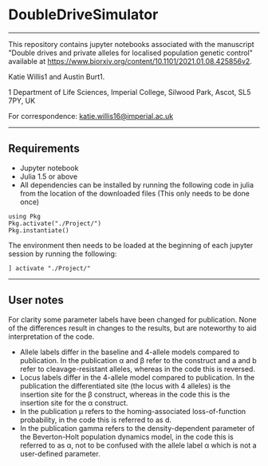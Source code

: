 # DoubleDriveSimulator
___
This repository contains jupyter notebooks associated with the manuscript "Double drives and private alleles for localised population genetic control" available at https://www.biorxiv.org/content/10.1101/2021.01.08.425856v2.

Katie Willis1 and Austin Burt1.

1 Department of Life Sciences, Imperial College, Silwood Park, Ascot, SL5 7PY, UK

For correspondence: katie.willis16@imperial.ac.uk

___
## Requirements

* Jupyter notebook
* Julia 1.5 or above
* All dependencies can be installed by running the following code in julia from the location of the downloaded files (This only needs to be done once)
```
using Pkg
Pkg.activate("./Project/")
Pkg.instantiate()
```

The environment then needs to be loaded at the beginning of each jupyter session by running the following:
```
] activate "./Project/"
```
___
## User notes

For clarity some parameter labels have been changed for publication. None of the differences result in changes to the results, but are noteworthy to aid interpretation of the code.

* Allele labels differ in the baseline and 4-allele models compared to publication. In the publication α and β refer to the construct and a and b refer to cleavage-resistant alleles, whereas in the code this is reversed.
* Locus labels differ in the 4-allele model compared to publication. In the publication the differentiated site (the locus with 4 alleles) is the insertion site for the β construct, whereas in the code this is the insertion site for the α construct.
* In the publication μ refers to the homing-associated loss-of-function probability, in the code this is referred to as d.
* In the publication gamma refers to the density-dependent parameter of the Beverton-Holt population dynamics model, in the code this is referred to as α, not to be confused with the allele label α which is not a user-defined parameter.
